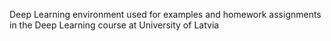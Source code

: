 Deep Learning environment used for examples and homework assignments in the Deep Learning course at University of Latvia
